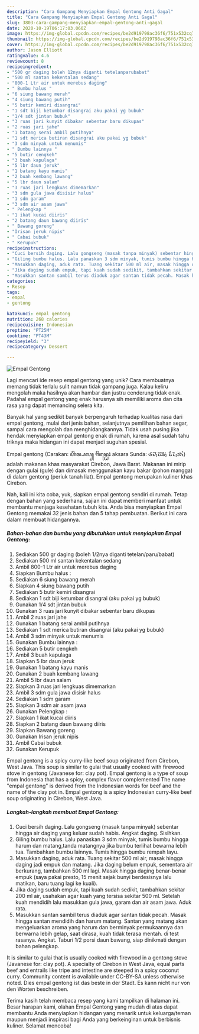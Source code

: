 ```yaml
---
description: "Cara Gampang Menyiapkan Empal Gentong Anti Gagal"
title: "Cara Gampang Menyiapkan Empal Gentong Anti Gagal"
slug: 3803-cara-gampang-menyiapkan-empal-gentong-anti-gagal
date: 2020-10-19T06:17:03.060Z
image: https://img-global.cpcdn.com/recipes/be2d919798ac36f6/751x532cq70/empal-gentong-foto-resep-utama.jpg
thumbnail: https://img-global.cpcdn.com/recipes/be2d919798ac36f6/751x532cq70/empal-gentong-foto-resep-utama.jpg
cover: https://img-global.cpcdn.com/recipes/be2d919798ac36f6/751x532cq70/empal-gentong-foto-resep-utama.jpg
author: Jason Elliott
ratingvalue: 4.6
reviewcount: 8
recipeingredient:
- "500 gr daging boleh 12nya diganti tetelanparubabat"
- "500 ml santan kekentalan sedang"
- "800-1 Ltr air untuk merebus daging"
- " Bumbu halus "
- "6 siung bawang merah"
- "4 siung bawang putih"
- "5 butir kemiri disangrai"
- "1 sdt biji ketumbar disangrai aku pakai yg bubuk"
- "1/4 sdt jintan bubuk"
- "3 ruas jari kunyit dibakar sebentar baru dikupas"
- "2 ruas jari jahe"
- "1 batang serai ambil putihnya"
- "1 sdt merica butiran disangrai aku pakai yg bubuk"
- "3 sdm minyak untuk menumis"
- " Bumbu lainnya "
- "5 butir cengkeh"
- "3 buah kapulaga"
- "5 lbr daun jeruk"
- "1 batang kayu manis"
- "2 buah kembang lawang"
- "5 lbr daun salam"
- "3 ruas jari lengkuas dimemarkan"
- "3 sdm gula jawa disisir halus"
- "1 sdm garam"
- "3 sdm air asam jawa"
- " Pelengkap "
- "1 ikat kucai diiris"
- "2 batang daun bawang diiris"
- " Bawang goreng"
- "Irisan jeruk nipis"
- " Cabai bubuk"
- " Kerupuk"
recipeinstructions:
- "Cuci bersih daging. Lalu gongseng (masak tanpa minyak) sebentar hingga air daging yang keluar sudah habis. Angkat daging. Sisihkan."
- "Giling bumbu halus. Lalu panaskan 3 sdm minyak, tumis bumbu hingga harum dan matang,tanda matangnya jika bumbu terlihat bewarna lebih tua. Tambahkan bumbu lainnya. Tumis hingga bumbu rempah layu."
- "Masukkan daging, aduk rata. Tuang sekitar 500 ml air, masak hingga daging jadi empuk dan matang. Jika daging belum empuk, sementara air berkurang, tambahkan 500 ml lagi. Masak hingga daging benar-benar empuk (saya pakai presto, 15 menit sejak bunyi berdesisnya lalu matikan, baru tuang lagi ke kuali)."
- "Jika daging sudah empuk, tapi kuah sudah sedikit, tambahkan sekitar 200 ml air, usahakan agar kuah yang tersisa sekitar 500 ml. Setelah kuah mendidih lalu masukkan gula jawa, garam dan air asam jawa. Aduk rata."
- "Masukkan santan sambil terus diaduk agar santan tidak pecah. Masak hingga santan mendidih dan harum matang. Santan yang matang akan mengeluarkan aroma yang harum dan berminyak permukaannya dan berwarna lebih gelap, saat dirasa, kuah tidak terasa mentah. di test rasanya. Angkat. Taburi 1/2 porsi daun bawang, siap dinikmati dengan bahan pelengkap."
categories:
- Resep
tags:
- empal
- gentong

katakunci: empal gentong 
nutrition: 268 calories
recipecuisine: Indonesian
preptime: "PT25M"
cooktime: "PT43M"
recipeyield: "3"
recipecategory: Dessert

---
```



![Empal Gentong](https://img-global.cpcdn.com/recipes/be2d919798ac36f6/751x532cq70/empal-gentong-foto-resep-utama.jpg)

Lagi mencari ide resep empal gentong yang unik? Cara membuatnya memang tidak terlalu sulit namun tidak gampang juga. Kalau keliru mengolah maka hasilnya akan hambar dan justru cenderung tidak enak. Padahal empal gentong yang enak harusnya sih memiliki aroma dan cita rasa yang dapat memancing selera kita.

Banyak hal yang sedikit banyak berpengaruh terhadap kualitas rasa dari empal gentong, mulai dari jenis bahan, selanjutnya pemilihan bahan segar, sampai cara mengolah dan menghidangkannya. Tidak usah pusing jika hendak menyiapkan empal gentong enak di rumah, karena asal sudah tahu triknya maka hidangan ini dapat menjadi suguhan spesial.

Empal gentong (Carakan: ꦲꦼꦩ꧀ꦥꦭ꧀ ꦒꦼꦤ꧀ꦛꦺꦴꦁ aksara Sunda: ᮈᮙ᮪ᮕᮜ᮪ ᮍᮨᮔ᮪ᮒᮧᮀ) adalah makanan khas masyarakat Cirebon, Jawa Barat. Makanan ini mirip dengan gulai (gule) dan dimasak menggunakan kayu bakar (pohon mangga) di dalam gentong (periuk tanah liat). Empal gentong merupakan kuliner khas Cirebon.


Nah, kali ini kita coba, yuk, siapkan empal gentong sendiri di rumah. Tetap dengan bahan yang sederhana, sajian ini dapat memberi manfaat untuk membantu menjaga kesehatan tubuh kita. Anda bisa menyiapkan Empal Gentong memakai 32 jenis bahan dan 5 tahap pembuatan. Berikut ini cara dalam membuat hidangannya.

<!--inarticleads1-->

##### Bahan-bahan dan bumbu yang dibutuhkan untuk menyiapkan Empal Gentong:

1. Sediakan 500 gr daging (boleh 1/2nya diganti tetelan/paru/babat)
1. Sediakan 500 ml santan kekentalan sedang
1. Ambil 800-1 Ltr air untuk merebus daging
1. Siapkan  Bumbu halus :
1. Sediakan 6 siung bawang merah
1. Siapkan 4 siung bawang putih
1. Sediakan 5 butir kemiri disangrai
1. Sediakan 1 sdt biji ketumbar disangrai (aku pakai yg bubuk)
1. Gunakan 1/4 sdt jintan bubuk
1. Gunakan 3 ruas jari kunyit dibakar sebentar baru dikupas
1. Ambil 2 ruas jari jahe
1. Gunakan 1 batang serai ambil putihnya
1. Sediakan 1 sdt merica butiran disangrai (aku pakai yg bubuk)
1. Ambil 3 sdm minyak untuk menumis
1. Gunakan  Bumbu lainnya :
1. Sediakan 5 butir cengkeh
1. Ambil 3 buah kapulaga
1. Siapkan 5 lbr daun jeruk
1. Gunakan 1 batang kayu manis
1. Gunakan 2 buah kembang lawang
1. Ambil 5 lbr daun salam
1. Siapkan 3 ruas jari lengkuas dimemarkan
1. Ambil 3 sdm gula jawa disisir halus
1. Sediakan 1 sdm garam
1. Siapkan 3 sdm air asam jawa
1. Gunakan  Pelengkap :
1. Siapkan 1 ikat kucai diiris
1. Siapkan 2 batang daun bawang diiris
1. Siapkan  Bawang goreng
1. Gunakan Irisan jeruk nipis
1. Ambil  Cabai bubuk
1. Gunakan  Kerupuk


Empal gentong is a spicy curry-like beef soup originated from Cirebon, West Java. This soup is similar to gulai that usually cooked with firewood stove in gentong (Javanese for: clay pot). Empal gentong is a type of soup from Indonesia that has a spicy, complex flavor complemented The name &#34;empal gentong&#34; is derived from the Indonesian words for beef and the name of the clay pot in. Empal gentong is a spicy Indonesian curry-like beef soup originating in Cirebon, West Java. 

<!--inarticleads2-->

##### Langkah-langkah membuat Empal Gentong:

1. Cuci bersih daging. Lalu gongseng (masak tanpa minyak) sebentar hingga air daging yang keluar sudah habis. Angkat daging. Sisihkan.
1. Giling bumbu halus. Lalu panaskan 3 sdm minyak, tumis bumbu hingga harum dan matang,tanda matangnya jika bumbu terlihat bewarna lebih tua. Tambahkan bumbu lainnya. Tumis hingga bumbu rempah layu.
1. Masukkan daging, aduk rata. Tuang sekitar 500 ml air, masak hingga daging jadi empuk dan matang. Jika daging belum empuk, sementara air berkurang, tambahkan 500 ml lagi. Masak hingga daging benar-benar empuk (saya pakai presto, 15 menit sejak bunyi berdesisnya lalu matikan, baru tuang lagi ke kuali).
1. Jika daging sudah empuk, tapi kuah sudah sedikit, tambahkan sekitar 200 ml air, usahakan agar kuah yang tersisa sekitar 500 ml. Setelah kuah mendidih lalu masukkan gula jawa, garam dan air asam jawa. Aduk rata.
1. Masukkan santan sambil terus diaduk agar santan tidak pecah. Masak hingga santan mendidih dan harum matang. Santan yang matang akan mengeluarkan aroma yang harum dan berminyak permukaannya dan berwarna lebih gelap, saat dirasa, kuah tidak terasa mentah. di test rasanya. Angkat. Taburi 1/2 porsi daun bawang, siap dinikmati dengan bahan pelengkap.


It is similar to gulai that is usually cooked with firewood in a gentong stove (Javanese for: clay pot). A specialty of Cirebon in West Java, equal parts beef and entrails like tripe and intestine are steeped in a spicy coconut curry. Community content is available under CC-BY-SA unless otherwise noted. Dies empal gentong ist das beste in der Stadt. Es kann nicht nur von den Worten beschreiben. 

Terima kasih telah membaca resep yang kami tampilkan di halaman ini. Besar harapan kami, olahan Empal Gentong yang mudah di atas dapat membantu Anda menyiapkan hidangan yang menarik untuk keluarga/teman maupun menjadi inspirasi bagi Anda yang berkeinginan untuk berbisnis kuliner. Selamat mencoba!
